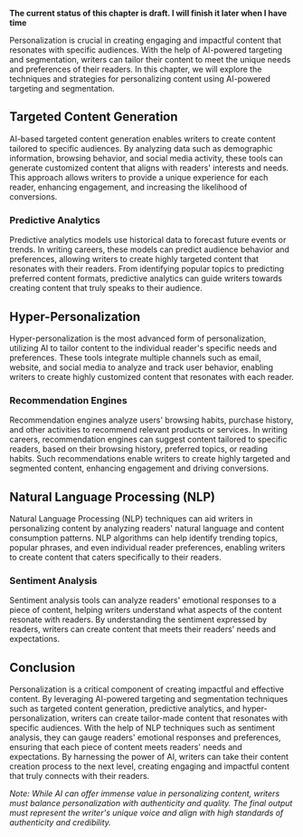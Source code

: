 **The current status of this chapter is draft. I will finish it later when I have time**

Personalization is crucial in creating engaging and impactful content that resonates with specific audiences. With the help of AI-powered targeting and segmentation, writers can tailor their content to meet the unique needs and preferences of their readers. In this chapter, we will explore the techniques and strategies for personalizing content using AI-powered targeting and segmentation.

Targeted Content Generation
---------------------------

AI-based targeted content generation enables writers to create content tailored to specific audiences. By analyzing data such as demographic information, browsing behavior, and social media activity, these tools can generate customized content that aligns with readers' interests and needs. This approach allows writers to provide a unique experience for each reader, enhancing engagement, and increasing the likelihood of conversions.

### Predictive Analytics

Predictive analytics models use historical data to forecast future events or trends. In writing careers, these models can predict audience behavior and preferences, allowing writers to create highly targeted content that resonates with their readers. From identifying popular topics to predicting preferred content formats, predictive analytics can guide writers towards creating content that truly speaks to their audience.

Hyper-Personalization
---------------------

Hyper-personalization is the most advanced form of personalization, utilizing AI to tailor content to the individual reader's specific needs and preferences. These tools integrate multiple channels such as email, website, and social media to analyze and track user behavior, enabling writers to create highly customized content that resonates with each reader.

### Recommendation Engines

Recommendation engines analyze users' browsing habits, purchase history, and other activities to recommend relevant products or services. In writing careers, recommendation engines can suggest content tailored to specific readers, based on their browsing history, preferred topics, or reading habits. Such recommendations enable writers to create highly targeted and segmented content, enhancing engagement and driving conversions.

Natural Language Processing (NLP)
---------------------------------

Natural Language Processing (NLP) techniques can aid writers in personalizing content by analyzing readers' natural language and content consumption patterns. NLP algorithms can help identify trending topics, popular phrases, and even individual reader preferences, enabling writers to create content that caters specifically to their readers.

### Sentiment Analysis

Sentiment analysis tools can analyze readers' emotional responses to a piece of content, helping writers understand what aspects of the content resonate with readers. By understanding the sentiment expressed by readers, writers can create content that meets their readers' needs and expectations.

Conclusion
----------

Personalization is a critical component of creating impactful and effective content. By leveraging AI-powered targeting and segmentation techniques such as targeted content generation, predictive analytics, and hyper-personalization, writers can create tailor-made content that resonates with specific audiences. With the help of NLP techniques such as sentiment analysis, they can gauge readers' emotional responses and preferences, ensuring that each piece of content meets readers' needs and expectations. By harnessing the power of AI, writers can take their content creation process to the next level, creating engaging and impactful content that truly connects with their readers.

*Note: While AI can offer immense value in personalizing content, writers must balance personalization with authenticity and quality. The final output must represent the writer's unique voice and align with high standards of authenticity and credibility.*
